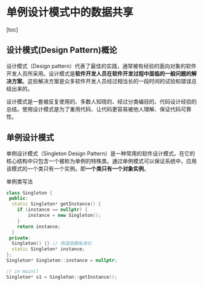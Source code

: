 # 单例设计模式中的数据共享
[toc]

## 设计模式(Design Pattern)概论
设计模式（Design pattern）代表了最佳的实践，通常被有经验的面向对象的软件开发人员所采用。设计模式是**软件开发人员在软件开发过程中面临的一般问题的解决方案**。这些解决方案是众多软件开发人员经过相当长的一段时间的试验和错误总结出来的。

设计模式是一套被反复使用的、多数人知晓的、经过分类编目的、代码设计经验的总结。使用设计模式是为了重用代码、让代码更容易被他人理解、保证代码可靠性。

## 单例设计模式
单例设计模式（Singleton Design Pattern）是一种常用的软件设计模式。在它的核心结构中只包含一个被称为单例的特殊类。通过单例模式可以保证系统中，应用该模式的一个类只有一个实例。即**一个类只有一个对象实例**。

单例类写法
```cpp
class Singleton {
 public:
  static Singleton* getInstance() {
    if (instance == nullptr) {
	    instance = new Singleton();
    }
    return instance;
  }
 private:
  Singleton() {} // 构造函数私有化
  static Singleton* instance;
};
Singleton* Singleton::instance = nullptr;

// in main()
Singleton* s1 = Singleton::getInstance();
```